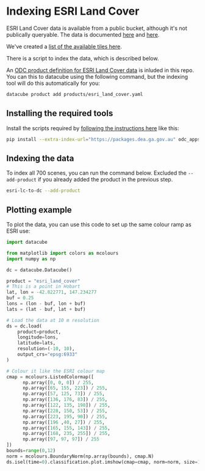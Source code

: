 # Indexing ESRI Land Cover

ESRI Land Cover data is available from a public bucket, although it's not
publically queryable. The data is documented [here](https://livingatlas.arcgis.com/landcover/)
and [here](https://www.arcgis.com/home/item.html?id=d6642f8a4f6d4685a24ae2dc0c73d4ac).

We've created a [list of the available tiles here](https://github.com/opendatacube/odc-tools/blob/develop/apps/dc_tools/odc/apps/dc_tools/esri-lc-tiles-list.txt).

There is a script to index the data, which is described below.

An [ODC product definition for ESRI Land Cover data](products/esri_land_cover.yaml) is inluded in this repo.
You can this to datacube using the following command, but the indexing tool will do this automatically for you:

```bash
datacube product add products/esri_land_cover.yaml
```

## Installing the required tools

Install the scripts required by [following the instructions here](https://github.com/opendatacube/odc-tools/tree/develop/apps/dc_tools) like this:

```bash
pip install --extra-index-url="https://packages.dea.ga.gov.au" odc_apps_dc_tools
```

## Indexing the data

To index all 700 scenes, you can run the command below. Excluded the `--add-product` if you
already added the product in the previous step.

```bash
esri-lc-to-dc --add-product
```

## Plotting example

To plot the data, you can use this code to set up the same colour ramp as ESRI use:

```python
import datacube

from matplotlib import colors as mcolours
import numpy as np

dc = datacube.Datacube()

product = "esri_land_cover"
# This is a point in Hobart
lat, lon = -42.822771, 147.234277
buf = 0.25
lons = (lon - buf, lon + buf)
lats = (lat - buf, lat + buf)

# Load the data at 10 m resolution
ds = dc.load(
    product=product,
    longitude=lons,
    latitude=lats,
    resolution=(-10, 10),
    output_crs="epsg:6933"
)

# Colour it like the ESRI colour map
cmap = mcolours.ListedColormap([
      np.array([0, 0, 0]) / 255,
      np.array([65, 155, 223]) / 255,
      np.array([57, 125, 73]) / 255,
      np.array([136, 176, 83]) / 255,
      np.array([122, 135, 198]) / 255,
      np.array([228, 150, 53]) / 255,
      np.array([223, 195, 90]) / 255,
      np.array([196 ,40, 27]) / 255,
      np.array([165, 155, 143]) / 255,
      np.array([168, 235, 255]) / 255,
      np.array([97, 97, 97]) / 255
])
bounds=range(0,12)
norm = mcolours.BoundaryNorm(np.array(bounds), cmap.N)
ds.isel(time=0).classification.plot.imshow(cmap=cmap, norm=norm, size=10)
```
